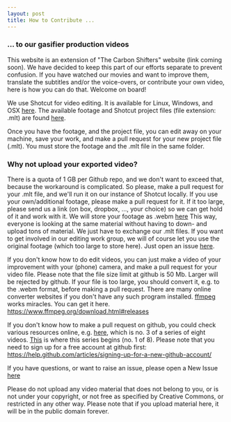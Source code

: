 ```yaml
---
layout: post
title: How to Contribute ...
---
```

### ... to our gasifier production videos

This website is an extension of "The Carbon Shifters" website (link coming soon). We have decided to keep this part of our efforts separate to prevent confusion. If you have watched our movies and want to improve them, translate the subtitles and/or the voice-overs, or contribute your own video, here is how you can do that. Welcome on board!  

We use Shotcut for video editing. It is available for Linux, Windows, and OSX <a href="https://shotcut.org">here</a>. 
The available footage and Shotcut project files (file extension: .mlt) are found [here](https://github.com/zorbathegreek/Gasifier-Production/tree/master/assets/footage
). 

Once you have the footage, and the project file, you can edit away on your machine, save your work, and make a pull request for your new project file (.mlt). You must store the footage and the .mlt file in the same folder.

### Why not upload your exported video? 
There is a quota of 1 GB per Github repo, and we don't want to exceed that, because the workaround is complicated. 
So please, make a pull request for your .mlt file, and we'll run it on our instance of Shotcut locally. If you use your own/additional footage, please make a pull request for it. If it too large, please send us a link (on box, dropbox, ..., your choice) so we can get hold of it and work with it. We will store your footage as .webm [here](https://github.com/zorbathegreek/Gasifier-Production/tree/master/assets/footage) This way, everyone is looking at the same material without having to down- and upload tons of material. We just have to exchange our .mlt files. If you want to get involved in our editing work group, we will of course let you use the original footage (which too large to store here). Just open an issue [here](https://github.com/zorbathegreek/gasifier-production/issues/new).  

If you don't know how to do edit videos, you can just make a video of your improvement with your (phone) camera, and make a pull request for your video file. Please note that the file size limit at github is 50 Mb. Larger will be rejected by github. If your file is too large, you should convert it, e.g. to the .webm format, before making a pull request. There are many online converter websites if you don't have any such program installed. [ffmpeg](https://www.ffmpeg.org/) works miracles. You can get it here. https://www.ffmpeg.org/download.html#releases

If you don't know how to make a pull request on github, you could check various resources online, e.g. [here](https://www.youtube.com/watch?v=_NrSWLQsDL4), which is no. 3 of a series of eight videos. 
[This](https://www.youtube.com/watch?v=BCQHnlnPusY) is where this series begins (no. 1 of 8). Please note that you need to sign up for a free account at github first: https://help.github.com/articles/signing-up-for-a-new-github-account/

If you have questions, or want to raise an issue, please open a New Issue [here](https://github.com/zorbathegreek/gasifier-production/issues/new)

Please do not upload any video material that does not belong to you, or is not under your copyright, or not free as specified by Creative Commons, or restricted in any other way. Please note that if you upload material here, it will be in the public domain forever. 
